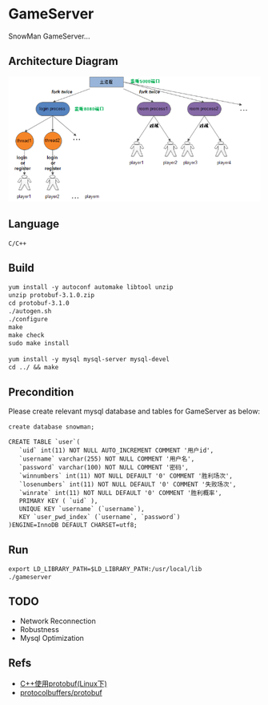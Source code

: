 # GameServer
SnowMan GameServer...

## Architecture Diagram

![](https://raw.githubusercontent.com/duyanghao/SnowMan/master/images/gameserver_arch.png)

## Language

```
C/C++
```

## Build

```
yum install -y autoconf automake libtool unzip
unzip protobuf-3.1.0.zip
cd protobuf-3.1.0
./autogen.sh
./configure
make
make check
sudo make install

yum install -y mysql mysql-server mysql-devel
cd ../ && make
```

## Precondition

Please create relevant mysql database and tables for GameServer as below:

```
create database snowman;
```

```
CREATE TABLE `user`(
   `uid` int(11) NOT NULL AUTO_INCREMENT COMMENT '用户id',
   `username` varchar(255) NOT NULL COMMENT '用户名',
   `password` varchar(100) NOT NULL COMMENT '密码',
   `winnumbers` int(11) NOT NULL DEFAULT '0' COMMENT '胜利场次',
   `losenumbers` int(11) NOT NULL DEFAULT '0' COMMENT '失败场次',
   `winrate` int(11) NOT NULL DEFAULT '0' COMMENT '胜利概率',
   PRIMARY KEY ( `uid` ),
   UNIQUE KEY `username` (`username`),
   KEY `user_pwd_index` (`username`, `password`)
)ENGINE=InnoDB DEFAULT CHARSET=utf8;
```

## Run

```
export LD_LIBRARY_PATH=$LD_LIBRARY_PATH:/usr/local/lib
./gameserver
```

## TODO

* Network Reconnection
* Robustness
* Mysql Optimization

## Refs

* [C++使用protobuf(Linux下)](http://hahaya.info/use-protobuf-in-c-plus-plus)
* [protocolbuffers/protobuf](https://github.com/protocolbuffers/protobuf/blob/master/src/README.md)
